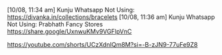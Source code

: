 [10/08, 11:34 am] Kunju Whatsapp Not Using: https://divanka.in/collections/bracelets
[10/08, 11:36 am] Kunju Whatsapp Not Using: Prabhath Fancy Stores https://share.google/UxnwuKMv9VGFlpVnC

https://youtube.com/shorts/UCzXdnIQm8M?si=-B-zJN9-77uFe9Z8